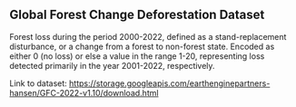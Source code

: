 ## Global Forest Change Deforestation Dataset
Forest loss during the period 2000-2022, defined as a stand-replacement disturbance, or a change from a forest to non-forest state. Encoded as either 0 (no loss) or else a value in the range 1-20, representing loss detected primarily in the year 2001-2022, respectively.

Link to dataset: https://storage.googleapis.com/earthenginepartners-hansen/GFC-2022-v1.10/download.html

